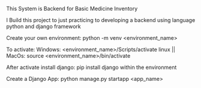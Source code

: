 This System is Backend for Basic Medicine Inventory

I Build this project to just practicing to developing a backend using language python and django framework





Create your own environment:
python -m venv <environment_name>

To activate: 
Windows: <environment_name>/Scripts/activate
linux || MacOs: source <environment_name>/bin/activate

After activate install django:
pip install django within the environment 

Create a Django App:
python manage.py startapp <app_name>


